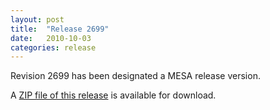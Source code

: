 ```yaml
---
layout: post
title:  "Release 2699"
date:   2010-10-03
categories: release
---
```


Revision 2699 has been designated a MESA release version.


A [ZIP file of this release][zip] is available for download.

[zip]:http://sourceforge.net/projects/mesa/files/releases/mesa-r2699.zip/download

